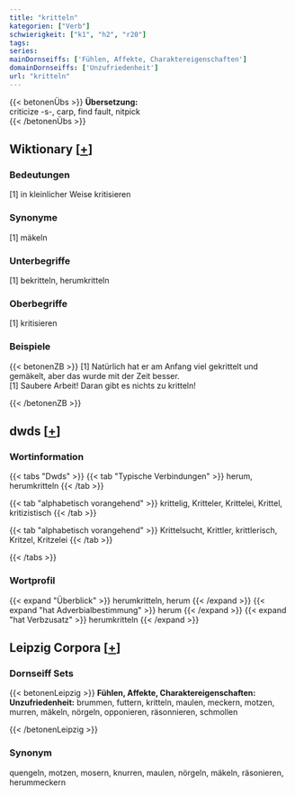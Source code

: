 ```yaml
---
title: "kritteln"
kategorien: ["Verb"]
schwierigkeit: ["k1", "h2", "r20"]
tags:
series:
mainDornseiffs: ['Fühlen, Affekte, Charaktereigenschaften']
domainDornseiffs: ['Unzufriedenheit']
url: "kritteln"
---
```


{{< betonenÜbs >}}
**Übersetzung:**  
criticize -s-, carp, find fault, nitpick  
{{< /betonenÜbs >}}

## Wiktionary [[+](https://de.wiktionary.org/wiki/kritteln)]

### Bedeutungen
[1] in kleinlicher Weise kritisieren  

### Synonyme
[1] mäkeln  

### Unterbegriffe
[1] bekritteln, herumkritteln  

### Oberbegriffe
[1] kritisieren  

### Beispiele
{{< betonenZB >}}
[1] Natürlich hat er am Anfang viel gekrittelt und gemäkelt, aber das wurde mit der Zeit besser.  
[1] Saubere Arbeit! Daran gibt es nichts zu kritteln!  

{{< /betonenZB >}}


## dwds [[+](https://www.dwds.de/wb/kritteln)]

### Wortinformation
{{< tabs "Dwds" >}}
{{< tab "Typische Verbindungen" >}}
herum, herumkritteln
{{< /tab >}}

{{< tab "alphabetisch vorangehend" >}}
krittelig, Kritteler, Krittelei, Krittel, kritizistisch
{{< /tab >}}

{{< tab "alphabetisch vorangehend" >}}
Krittelsucht, Krittler, krittlerisch, Kritzel, Kritzelei
{{< /tab >}}

{{< /tabs >}}

### Wortprofil
{{< expand "Überblick" >}} herumkritteln, herum {{< /expand >}}
{{< expand "hat Adverbialbestimmung" >}} herum {{< /expand >}}
{{< expand "hat Verbzusatz" >}} herumkritteln {{< /expand >}}

## Leipzig Corpora [[+](https://corpora.uni-leipzig.de/en/res?word=kritteln&corpusId=deu_newscrawl-public_2018)]

### Dornseiff Sets
{{< betonenLeipzig >}}
**Fühlen, Affekte, Charaktereigenschaften:**  
**Unzufriedenheit:** brummen, futtern, kritteln, maulen, meckern, motzen, murren, mäkeln, nörgeln, opponieren, räsonnieren, schmollen  

{{< /betonenLeipzig >}}

### Synonym
quengeln, motzen, mosern, knurren, maulen, nörgeln, mäkeln, räsonieren, herummeckern

